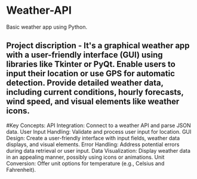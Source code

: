 # Weather-API
Basic weather app using Python.

## Project discription - It's a graphical weather app with a user-friendly interface (GUI) using libraries like Tkinter or PyQt. Enable users to input their location or use GPS for automatic detection. Provide detailed weather data, including current conditions, hourly forecasts, wind speed, and visual elements like weather icons.

 #Key Concepts:
 API Integration: Connect to a weather API and parse JSON data.
 User Input Handling: Validate and process user input for location.
 GUI Design: Create a user-friendly interface with input fields, weather data displays, and visual elements.
 Error Handling: Address potential errors during data retrieval or user input.
 Data Visualization: Display weather data in an appealing manner, possibly using icons or animations.
 Unit Conversion: Offer unit options for temperature (e.g., Celsius and Fahrenheit).
